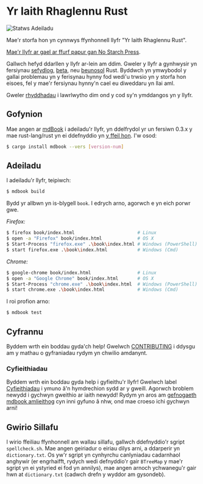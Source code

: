 # Yr Iaith Rhaglennu Rust

![Statws Adeiladu](https://github.com/rust-lang/book/workflows/CI/badge.svg)

Mae'r storfa hon yn cynnwys ffynhonnell llyfr "Yr Iaith Rhaglennu Rust".

[Mae'r llyfr ar gael ar ffurf papur gan No Starch Press][nostarch].

Gallwch hefyd ddarllen y llyfr ar-lein am ddim. Gweler y llyfr a gynhwysir yn fersiynau [sefydlog][], [beta][], neu [beunosol][] Rust. Byddwch yn ymwybodol y gallai problemau yn y ferisynau hynny fod wedi'u trwsio yn y storfa hon eisoes, fel y mae'r fersiynau hynny'n cael eu diweddaru yn llai aml.

Gweler [rhyddhadau][] i lawrlwytho dim ond y cod sy'n ymddangos yn y llyfr.

## Gofynion

Mae angen ar [mdBook][] i adeiladu'r llyfr, yn ddelfrydol yr un fersiwn 0.3.x y mae rust-lang/rust yn ei ddefnyddio yn [y ffeil hon][rust-mdbook]. I'w osod:

```bash
$ cargo install mdbook --vers [version-num]
```

## Adeiladu

I adeiladu'r llyfr, teipiwch:

```bash
$ mdbook build
```

Bydd yr allbwn yn is-blygell `book`. I edrych arno, agorwch e yn eich porwr gwe.

_Firefox:_
```bash
$ firefox book/index.html                       # Linux
$ open -a "Firefox" book/index.html             # OS X
$ Start-Process "firefox.exe" .\book\index.html # Windows (PowerShell)
$ start firefox.exe .\book\index.html           # Windows (Cmd)
```

_Chrome:_
```bash
$ google-chrome book/index.html                 # Linux
$ open -a "Google Chrome" book/index.html       # OS X
$ Start-Process "chrome.exe" .\book\index.html  # Windows (PowerShell)
$ start chrome.exe .\book\index.html            # Windows (Cmd)
```

I roi profion arno:

```bash
$ mdbook test
```

## Cyfrannu

Byddem wrth ein boddau gyda'ch help! Gwelwch [CONTRIBUTING][contrib] i ddysgu am y mathau o gyfraniadau rydym yn chwilio amdanynt.

### Cyfieithiadau

Byddem wrth ein boddau gyda help i gyfieithu'r llyfr! Gwelwch label [Cyfieithiadau][] i ymuno â'n hymdrechion sydd ar y gweill. Agorwch broblem newydd i gychwyn gweithio ar iaith newydd! Rydym yn aros am [gefnogaeth mdbook amlieithog][] cyn inni gyfuno â nhw, ond mae croeso ichi gychwyn arni!

## Gwirio Sillafu

I wirio ffeiliau ffynhonnell am wallau sillafu, gallwch ddefnyddio'r sgript `spellcheck.sh`. Mae angen geiriadur o eiriau dilys arni, a ddarperir yn `dictionary.txt`. Os yw'r sgript yn cynhyrchu canlyniadau cadarnhaol anghywir (er engrhaifft, rydych wedi defnyddio'r gair `BTreeMap` y mae'r sgript yn ei ystyried ei fod yn annilys), mae angen arnoch ychwanegu'r gair hwn at `dictionary.txt` (cadwch drefn y wyddor am gysondeb).

[nostarch]: https://nostarch.com/rust

[sefydlog]: https://doc.rust-lang.org/stable/book/
[beta]: https://doc.rust-lang.org/beta/book/
[beunosol]: https://doc.rust-lang.org/nightly/book/

[rhyddhadau]: https://github.com/rust-lang/book/releases

[mdBook]: https://github.com/rust-lang-nursery/mdBook
[rust-mdbook]: https://github.com/rust-lang/rust/blob/master/src/tools/rustbook/Cargo.toml

[contrib]: https://github.com/rust-lang/book/blob/master/CONTRIBUTING.md

[Cyfieithiadau]: https://github.com/rust-lang/book/issues?q=is%3Aopen+is%3Aissue+label%3ATranslations
[gefnogaeth mdbook amlieithog]: https://github.com/rust-lang-nursery/mdBook/issues/5
